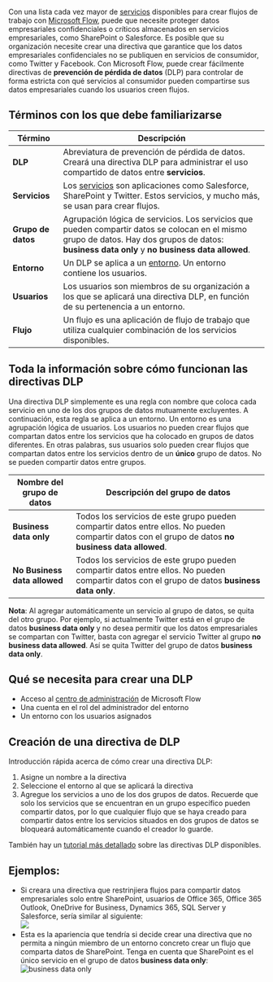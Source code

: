 Con una lista cada vez mayor de [servicios](https://flow.microsoft.com/services) disponibles para crear flujos de trabajo con [Microsoft Flow](https://flow.microsoft.com), puede que necesite proteger datos empresariales confidenciales o críticos almacenados en servicios empresariales, como SharePoint o Salesforce. Es posible que su organización necesite crear una directiva que garantice que los datos empresariales confidenciales no se publiquen en servicios de consumidor, como Twitter y Facebook. Con Microsoft Flow, puede crear fácilmente directivas de **prevención de pérdida de datos** (DLP) para controlar de forma estricta con qué servicios al consumidor pueden compartirse sus datos empresariales cuando los usuarios creen flujos.  

## <a name="terms-you-should-get-familiar-with"></a>Términos con los que debe familiarizarse

| Término | Descripción |
| --- | --- |
| **DLP** |Abreviatura de prevención de pérdida de datos. Creará una directiva DLP para administrar el uso compartido de datos entre **servicios**. |
| **Servicios** |Los [servicios](https://flow.microsoft.com/services) son aplicaciones como Salesforce, SharePoint y Twitter. Estos servicios, y mucho más, se usan para crear flujos. |
| **Grupo de datos** |Agrupación lógica de servicios. Los servicios que pueden compartir datos se colocan en el mismo grupo de datos. Hay dos grupos de datos: **business data only** y **no business data allowed**. |
| **Entorno** |Un DLP se aplica a un [entorno](../environments-overview-admin.md). Un entorno contiene los usuarios. |
| **Usuarios** |Los usuarios son miembros de su organización a los que se aplicará una directiva DLP, en función de su pertenencia a un entorno. |
| **Flujo** |Un flujo es una aplicación de flujo de trabajo que utiliza cualquier combinación de los servicios disponibles. |

## <a name="all-about-how-dlp-policies-work"></a>Toda la información sobre cómo funcionan las directivas DLP
Una directiva DLP simplemente es una regla con nombre que coloca cada servicio en uno de los dos grupos de datos mutuamente excluyentes. A continuación, esta regla se aplica a un entorno. Un entorno es una agrupación lógica de usuarios. Los usuarios no pueden crear flujos que compartan datos entre los servicios que ha colocado en grupos de datos diferentes. En otras palabras, sus usuarios solo pueden crear flujos que compartan datos entre los servicios dentro de un **único** grupo de datos. No se pueden compartir datos entre grupos.  

| **Nombre del grupo de datos** | **Descripción del grupo de datos** |
| --- | --- |
| **Business data only** |Todos los servicios de este grupo pueden compartir datos entre ellos. No pueden compartir datos con el grupo de datos **no business data allowed**. |
| **No Business data allowed** |Todos los servicios de este grupo pueden compartir datos entre ellos. No pueden compartir datos con el grupo de datos **business data only**. |

**Nota**: Al agregar automáticamente un servicio al grupo de datos, se quita del otro grupo. Por ejemplo, si actualmente Twitter está en el grupo de datos **business data only** y no desea permitir que los datos empresariales se compartan con Twitter, basta con agregar el servicio Twitter al grupo **no business data allowed**. Así se quita Twitter del grupo de datos **business data only**.

## <a name="heres-what-you-need-to-create-a-dlp"></a>Qué se necesita para crear una DLP
* Acceso al [centro de administración](https://admin.flow.microsoft.com) de Microsoft Flow  
* Una cuenta en el rol del administrador del entorno  
* Un entorno con los usuarios asignados  

## <a name="create-a-dlp-policy"></a>Creación de una directiva de DLP
Introducción rápida acerca de cómo crear una directiva DLP:  

1. Asigne un nombre a la directiva
2. Seleccione el entorno al que se aplicará la directiva
3. Agregue los servicios a uno de los dos grupos de datos. Recuerde que solo los servicios que se encuentran en un grupo específico pueden compartir datos, por lo que cualquier flujo que se haya creado para compartir datos entre los servicios situados en dos grupos de datos se bloqueará automáticamente cuando el creador lo guarde.  

También hay un [tutorial más detallado](../prevent-data-loss.md) sobre las directivas DLP disponibles.  

## <a name="examples"></a>Ejemplos:
* Si creara una directiva que restrinjiera flujos para compartir datos empresariales solo entre SharePoint, usuarios de Office 365, Office 365 Outlook, OneDrive for Business, Dynamics 365, SQL Server y Salesforce, sería similar al siguiente:  
  ![](./media/learning-data-loss-prevention/a-few-business-centric-services.png)  
* Esta es la apariencia que tendría si decide crear una directiva que no permita a ningún miembro de un entorno concreto crear un flujo que comparta datos de SharePoint. Tenga en cuenta que SharePoint es el único servicio en el grupo de datos **business data only**:  
  ![business data only](./media/learning-data-loss-prevention/sharepoint-only-no-sharing-guided-learning.png)

